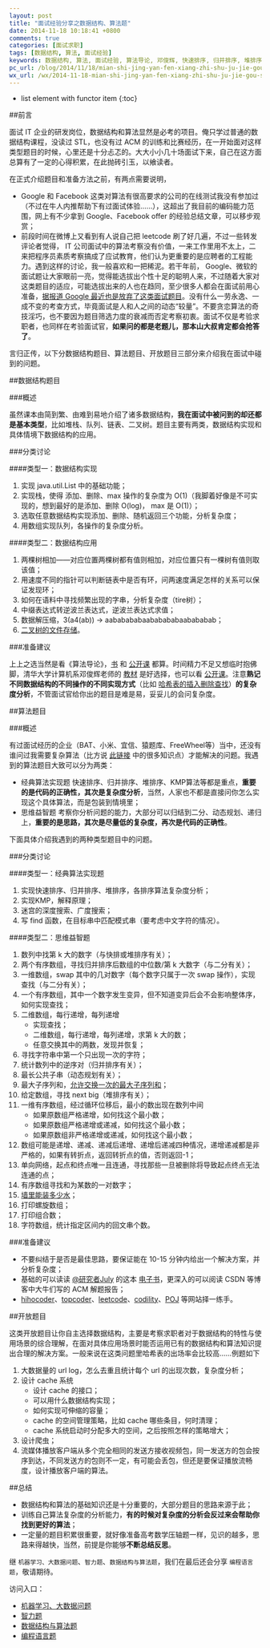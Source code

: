 ```yaml
---
layout: post
title: "面试经验分享之数据结构、算法题"
date: 2014-11-18 10:18:41 +0800
comments: true
categories: [面试求职]
tags: [数据结构, 算法, 面试经验]
keywords: 数据结构, 算法, 面试经验, 算法导论, 邓俊辉, 快速排序, 归并排序, 堆排序, KMP, 二分, 动态规划, 递归, hihocoder, topcoder, leetcode, codility, POJ, 复杂度分析
pc_url: /blog/2014/11/18/mian-shi-jing-yan-fen-xiang-zhi-shu-ju-jie-gou-suan-fa-fen-xiang/
wx_url: /wx/2014-11-18-mian-shi-jing-yan-fen-xiang-zhi-shu-ju-jie-gou-suan-fa-fen-xiang.html
---
```


* list element with functor item
{:toc}

##前言

<!-- excerpt start -->

面试 IT 企业的研发岗位，数据结构和算法显然是必考的项目。俺只学过普通的数据结构课程，没读过 STL，也没有过 ACM 的训练和比赛经历，在一开始面对这样类型题目的时候，心里还是十分忐忑的。大大小小几十场面试下来，自己在这方面总算有了一定的心得积累，在此抛砖引玉，以飨读者。

在正式介绍题目和准备方法之前，有两点需要说明，

- Google 和 Facebook 这类对算法有很高要求的公司的在线测试我没有参加过（不过在牛人内推帮助下有过面试体验……），这超出了我目前的编码能力范围，网上有不少拿到 Google、Facebook offer 的经验总结文章，可以移步观赏；
- 前段时间在微博上又看到有人说自己把 leetcode 刷了好几遍，不过一些转发评论者觉得， IT 公司面试中的算法考察没有价值，一来工作里用不太上，二来把程序员素质考察搞成了应试教育，他们认为更重要的是应聘者的工程能力。遇到这样的讨论，我一般喜欢和一把稀泥。若干年前， Google、微软的面试题让大家眼前一亮，觉得能选拔出个性十足的聪明人来，不过随着大家对这类题目的适应，可能选拔出来的人也在趋同，至少很多人都会在面试前用心准备，[据报道 Google 最近也是放弃了这类面试题目](http://www.oschina.net/news/41616/in-head-hunting-big-data-may-not-be-such-a-big-deal)。没有什么一劳永逸、一成不变的考查方式，毕竟面试是人和人之间的动态“较量”。不要贪恋算法的奇技淫巧，也不要因为题目筛选力度的衰减而否定考察初衷。面试不仅是考验求职者，也同样在考验面试官，**如果问的都是老题儿，那本山大叔肯定都会抢答了**。

言归正传，以下分数据结构题目、算法题目、开放题目三部分来介绍我在面试中碰到的问题。

<!-- excerpt end -->

##数据结构题目

###概述

虽然课本由简到繁、由难到易地介绍了诸多数据结构，**我在面试中被问到的却还都是基本类型**，比如堆栈、队列、链表、二叉树。题目主要有两类，数据结构实现和具体情境下数据结构的应用。

###分类讨论

####类型一：数据结构实现

1. 实现 java.util.List 中的基础功能；
2. 实现栈，使得 添加、删除、max 操作的复杂度为 O(1)（我脚着好像是不可实现的，想到最好的是添加、删除 O(log)， max 是 O(1)）；
3. 选取任意数据结构实现添加、删除、随机返回三个功能，分析复杂度；
4. 用数组实现队列，各操作的复杂度分析。

####类型二：数据结构应用

1. 两棵树相加——对应位置两棵树都有值则相加，对应位置只有一棵树有值则取该值；
2. 用速度不同的指针可以判断链表中是否有环，问两速度满足怎样的关系可以保证发现环；
3. 如何在语料中寻找频繁出现的字串，分析复杂度（tire树）；
4. 中缀表达式转逆波兰表达式，逆波兰表达式求值；
5. 数据解压缩，3(a4(ab))    ->    aababababaababababaabababab；
6. [二叉树的文件存储](http://www.xuebuyuan.com/600249.html)。

###准备建议

上上之选当然是看《算法导论》，[书](http://vdisk.weibo.com/s/G0pA_) 和 [公开课](http://v.163.com/special/opencourse/algorithms.html) 都算。时间精力不足又想临时抱佛脚，清华大学计算机系邓俊辉老师的 [教材](http://www.amazon.cn/%E6%B8%85%E5%8D%8E%E5%A4%A7%E5%AD%A6%E8%AE%A1%E7%AE%97%E6%9C%BA%E7%B3%BB%E5%88%97%E6%95%99%E6%9D%90-%E6%95%B0%E6%8D%AE%E7%BB%93%E6%9E%84-%E9%82%93%E4%BF%8A%E8%BE%89/dp/B00FEC2GYM/ref=sr_1_1?ie=UTF8&qid=1416641186&sr=8-1&keywords=%E9%82%93%E4%BF%8A%E8%BE%89) 是好选择，也可以看 [公开课](https://www.xuetangx.com/courses/TsinghuaX/30240184_1X/_/about)。注意**熟记不同数据结构的不同操作的不同实现方式**（比如 [哈希表的插入删除查找](http://www.matrix67.com/blog/archives/1255)）**的复杂度分析**，不管面试官给你出的题目是难是易，妥妥儿的会问复杂度。

##算法题目

###概述

有过面试经历的企业（BAT、小米、宜信、猿题库、FreeWheel等）当中，还没有谁问过我需要复杂算法（比方说 [此链接](http://zhidao.baidu.com/link?url=lx07DdsUSQO-zbwOqhlOCbXpT7Qj8pOtOHQ5G6JhNZYnT1vlgaBly5sOwZzqAhkZsqugfJRiRw1y7q857V44La) 中的很多知识点）才能解决的问题。我遇到的算法题目大致可以分为两类：

- 经典算法实现题 快速排序、归并排序、堆排序、KMP算法等都是重点，**重要的是代码的正确性，其次是复杂度分析**，当然，人家也不都是直接问你怎么实现这个具体算法，而是包装到情境里；
- 思维益智题 考察你分析问题的能力，大部分可以归结到二分、动态规划、递归上，**重要的是思路，其次是尽量低的复杂度，再次是代码的正确性**。

下面具体介绍我遇到的两种类型题目中的问题。

###分类讨论

####类型一：经典算法实现题

1. 实现快速排序、归并排序、堆排序，各排序算法复杂度分析；
2. 实现KMP，解释原理；
3. 迷宫的深度搜索、广度搜索；
4. 写 find 函数，在目标串中匹配模式串（要考虑中文字符的情况）。

####类型二：思维益智题

1. 数列中找第 k 大的数字（与快排或堆排序有关）；
2. 两个有序数组，寻找归并排序后数组的中位数/第 k 大数字（与二分有关）；
3. 一维数组，swap 其中的几对数字（每个数字只属于一次 swap 操作），实现查找（与二分有关）；
4. 一个有序数组，其中一个数字发生变异，但不知道变异后会不会影响整体序，如何实现查找；
5. 二维数组，每行递增，每列递增
	- 实现查找；
	- 二维数组，每行递增，每列递增，求第 k 大的数；
	- 任意交换其中的两数，发现并恢复；
6. 寻找字符串中第一个只出现一次的字符；
7. 统计数列中的逆序对（归并排序有关）；
8. 最长公共子串（动态规划有关）；
9. 最大子序列和，[允许交换一次的最大子序列和](http://blog.csdn.net/caopengcs/article/details/36899787)；
10. 给定数组，寻找 next big（堆排序有关）；
11. 一维有序数组，经过循环位移后，最小的数出现在数列中间
	- 如果原数组严格递增，如何找这个最小数；
	- 如果原数组严格递增或递减，如何找这个最小数；
	- 如果原数组非严格递增或递减，如何找这个最小数；
12. 数组可能是递增、递减、递减后递增、递增后递减四种情况，递增递减都是非严格的，如果有转折点，返回转折点的值，否则返回-1；
13. 单向网络，起点和终点唯一且连通，寻找那些一旦被删除将导致起点终点无法连通的点；
14. 有序数组寻找和为某数的一对数字；
15. [墙里能装多少水](http://www.cnblogs.com/fuzhe1989/p/3428553.html)；
16. 打印螺旋数组；
17. 打印组合数；
18. 字符数组，统计指定区间内的回文串个数。 

###准备建议

- 不要纠结于是否是最佳思路，要保证能在 10-15 分钟内给出一个解决方案，并分析复杂度；
- 基础的可以读读 [@研究者July](http://weibo.com/julyweibo?topnav=1&wvr=6&topsug=1) 的这本 [电子书](http://frank19900731.github.io/ebook/the-art-of-programming-by-july/index.html)，更深入的可以阅读 CSDN 等博客中大牛们写的 ACM 解题报告；
- [hihocoder](http://www.hihocoder.com/)、[topcoder](http://www.topcoder.com/)、[leetcode](https://oj.leetcode.com/)、[codility](https://codility.com/)、[POJ](http://poj.org/) 等网站择一练手。

##开放题目

这类开放题目让你自主选择数据结构，主要是考察求职者对于数据结构的特性与使用场景的综合理解，在面对具体应用场景时能否运用已有的数据结构和算法知识提出合理的解决方案。一般来说在这类问题里哈希表的出场率会比较高……例题如下

1. 大数据量的 url log，怎么去重且统计每个 url 的出现次数，复杂度分析；
2. 设计 cache 系统
	- 设计 cache 的接口；
	- 可以用什么数据结构实现；
	- 如何实现可伸缩的容量；
	- cache 的空间管理策略，比如 cache 哪些条目，何时清理；
	- cache 系统启动时分配多大的空间，之后按照怎样的策略增大；
3. 设计爬虫；
4. 流媒体播放客户端从多个完全相同的发送方接收视频包，同一发送方的包会按序到达，不同发送方的包则不一定，有可能会丢包，但还是要保证播放流畅度，设计播放客户端的算法。 

##总结

- 数据结构和算法的基础知识还是十分重要的，大部分题目的思路来源于此；
- 训练自己算法复杂度的分析能力，**有的时候对复杂度的分析会反过来会帮助你找到更好的算法**；
- 一定量的题目积累很重要，就好像准备高考数学压轴题一样，见识的越多，思路来得越快，当然，前提是你能够**不断总结反思**。

继 `机器学习、大数据问题`、`智力题`、`数据结构与算法题`，我们在最后还会分享 `编程语言题`，敬请期待。

访问入口：

- [机器学习、大数据问题](/blog/2014/11/06/mian-shi-jing-yan-zhi-ji-qi-xue-xi-da-shu-ju-wen-ti/)
- [智力题](/blog/2014/11/07/mian-shi-jing-yan-fen-xiang-zhi-zhi-li-ti/)
- [数据结构与算法题](/blog/2014/11/18/mian-shi-jing-yan-fen-xiang-zhi-shu-ju-jie-gou-suan-fa-fen-xiang/)
- [编程语言题](/blog/2014/11/25/mian-shi-jing-yan-fen-xiang-zhi-bian-cheng-yu-yan-ti/)